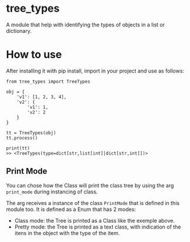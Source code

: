 # tree_types

A module that help with identifying the types of objects in a list or dictionary.

# How to use

After installing it with pip install, import in your project and use as follows:

```
from tree_types import TreeTypes

obj = {
    'v1': [1, 2, 3, 4],
    'v2': {
        'v1': 1,
        'v2': 2
    }
}

tt = TreeTypes(obj)
tt.process()

print(tt)
>> <TreeTypes(type=dict[str,list[int]|dict[str,int]])>
```

## Print Mode

You can chose how the Class will print the class tree by using the arg ```print_mode``` during instancing of class.

The arg receives a instance of the class ```PrintMode``` that is defined in this module too. It is defined as a Enum that has 2 modes:

- Class mode: the Tree is printed as a Class like the exemple above.
- Pretty mode: the Tree is printed as a text class, with indication of the itens in the object with the type of the item.
